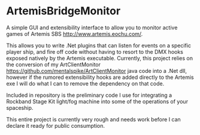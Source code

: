 ArtemisBridgeMonitor
================
A simple GUI and extensibility interface to allow you to monitor active games of Artemis SBS <http://www.artemis.eochu.com/>.

This allows you to write .Net plugins that can listen for events on a specific player ship, and fire off code without having to resort to the DMX hooks exposed natively by the Artemis executable. Currently, this project relies on the conversion of my ArtClientMonitor <https://github.com/mentalspike/ArtClientMonitor> java code into a .Net dll, however if the rumored extensibility hooks are added directly to the Artemis exe I will do what I can to remove the dependency on that code.

Included in repository is the preliminary code I use for integrating a Rockband Stage Kit light/fog machine into some of the operations of your spaceship.

This entire project is currently very rough and needs work before I can declare it ready for public consumption.
